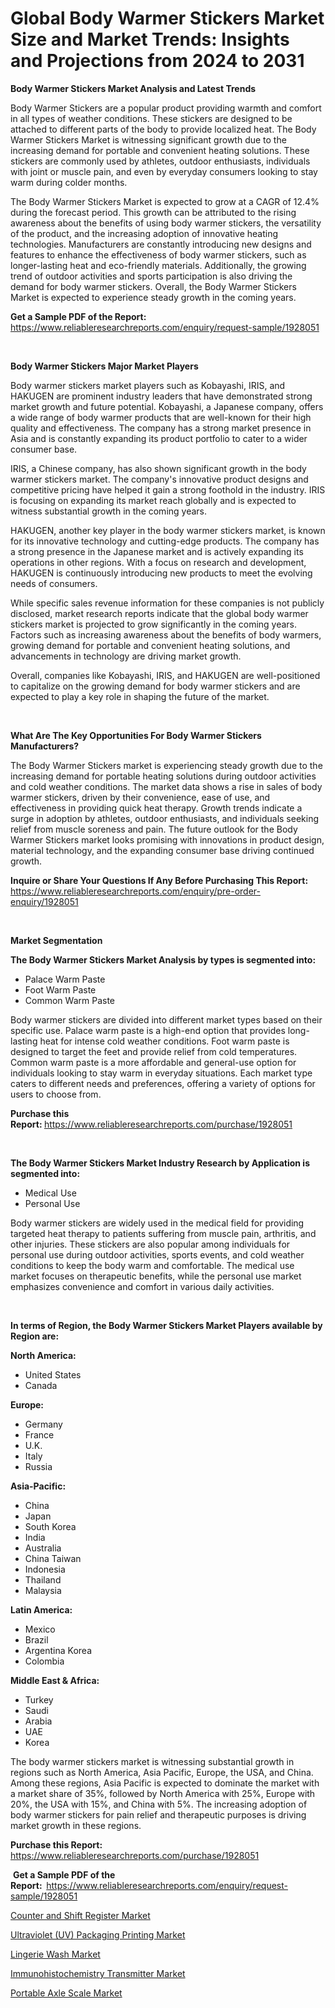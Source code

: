<p><h1>Global Body Warmer Stickers Market Size and Market Trends: Insights and Projections from 2024 to 2031</h1></p><p><strong>Body Warmer Stickers Market Analysis and Latest Trends</strong></p>
<p><p>Body Warmer Stickers are a popular product providing warmth and comfort in all types of weather conditions. These stickers are designed to be attached to different parts of the body to provide localized heat. The Body Warmer Stickers Market is witnessing significant growth due to the increasing demand for portable and convenient heating solutions. These stickers are commonly used by athletes, outdoor enthusiasts, individuals with joint or muscle pain, and even by everyday consumers looking to stay warm during colder months.</p><p>The Body Warmer Stickers Market is expected to grow at a CAGR of 12.4% during the forecast period. This growth can be attributed to the rising awareness about the benefits of using body warmer stickers, the versatility of the product, and the increasing adoption of innovative heating technologies. Manufacturers are constantly introducing new designs and features to enhance the effectiveness of body warmer stickers, such as longer-lasting heat and eco-friendly materials. Additionally, the growing trend of outdoor activities and sports participation is also driving the demand for body warmer stickers. Overall, the Body Warmer Stickers Market is expected to experience steady growth in the coming years.</p></p>
<p><strong>Get a Sample PDF of the Report:&nbsp;</strong> <a href="https://www.reliableresearchreports.com/enquiry/request-sample/1928051">https://www.reliableresearchreports.com/enquiry/request-sample/1928051</a></p>
<p>&nbsp;</p>
<p><strong>Body Warmer Stickers Major Market Players</strong></p>
<p><p>Body warmer stickers market players such as Kobayashi, IRIS, and HAKUGEN are prominent industry leaders that have demonstrated strong market growth and future potential. Kobayashi, a Japanese company, offers a wide range of body warmer products that are well-known for their high quality and effectiveness. The company has a strong market presence in Asia and is constantly expanding its product portfolio to cater to a wider consumer base.</p><p>IRIS, a Chinese company, has also shown significant growth in the body warmer stickers market. The company's innovative product designs and competitive pricing have helped it gain a strong foothold in the industry. IRIS is focusing on expanding its market reach globally and is expected to witness substantial growth in the coming years.</p><p>HAKUGEN, another key player in the body warmer stickers market, is known for its innovative technology and cutting-edge products. The company has a strong presence in the Japanese market and is actively expanding its operations in other regions. With a focus on research and development, HAKUGEN is continuously introducing new products to meet the evolving needs of consumers.</p><p>While specific sales revenue information for these companies is not publicly disclosed, market research reports indicate that the global body warmer stickers market is projected to grow significantly in the coming years. Factors such as increasing awareness about the benefits of body warmers, growing demand for portable and convenient heating solutions, and advancements in technology are driving market growth.</p><p>Overall, companies like Kobayashi, IRIS, and HAKUGEN are well-positioned to capitalize on the growing demand for body warmer stickers and are expected to play a key role in shaping the future of the market.</p></p>
<p>&nbsp;</p>
<p><strong>What Are The Key Opportunities For Body Warmer Stickers Manufacturers?</strong></p>
<p><p>The Body Warmer Stickers market is experiencing steady growth due to the increasing demand for portable heating solutions during outdoor activities and cold weather conditions. The market data shows a rise in sales of body warmer stickers, driven by their convenience, ease of use, and effectiveness in providing quick heat therapy. Growth trends indicate a surge in adoption by athletes, outdoor enthusiasts, and individuals seeking relief from muscle soreness and pain. The future outlook for the Body Warmer Stickers market looks promising with innovations in product design, material technology, and the expanding consumer base driving continued growth.</p></p>
<p><strong>Inquire or Share Your Questions If Any Before Purchasing This Report:</strong> <a href="https://www.reliableresearchreports.com/enquiry/pre-order-enquiry/1928051">https://www.reliableresearchreports.com/enquiry/pre-order-enquiry/1928051</a></p>
<p>&nbsp;</p>
<p><strong>Market Segmentation</strong></p>
<p><strong>The Body Warmer Stickers Market Analysis by types is segmented into:</strong></p>
<p><ul><li>Palace Warm Paste</li><li>Foot Warm Paste</li><li>Common Warm Paste</li></ul></p>
<p><p>Body warmer stickers are divided into different market types based on their specific use. Palace warm paste is a high-end option that provides long-lasting heat for intense cold weather conditions. Foot warm paste is designed to target the feet and provide relief from cold temperatures. Common warm paste is a more affordable and general-use option for individuals looking to stay warm in everyday situations. Each market type caters to different needs and preferences, offering a variety of options for users to choose from.</p></p>
<p><strong>Purchase this Report:&nbsp;</strong><a href="https://www.reliableresearchreports.com/purchase/1928051">https://www.reliableresearchreports.com/purchase/1928051</a></p>
<p>&nbsp;</p>
<p><strong>The Body Warmer Stickers Market Industry Research by Application is segmented into:</strong></p>
<p><ul><li>Medical Use</li><li>Personal Use</li></ul></p>
<p><p>Body warmer stickers are widely used in the medical field for providing targeted heat therapy to patients suffering from muscle pain, arthritis, and other injuries. These stickers are also popular among individuals for personal use during outdoor activities, sports events, and cold weather conditions to keep the body warm and comfortable. The medical use market focuses on therapeutic benefits, while the personal use market emphasizes convenience and comfort in various daily activities.</p></p>
<p>&nbsp;</p>
<p><strong>In terms of Region, the Body Warmer Stickers Market Players available by Region are:</strong></p>
<p>
    <p> <strong> North America: </strong>
        <ul>
            <li>United States</li>
            <li>Canada</li>
        </ul>
        </p> 
    <p> <strong> Europe: </strong>
        <ul>
            <li>Germany</li>
            <li>France</li>
            <li>U.K.</li>
            <li>Italy</li>
            <li>Russia</li>
        </ul>
        </p> 
    <p> <strong> Asia-Pacific: </strong>
        <ul>
            <li>China</li>
            <li>Japan</li>
            <li>South Korea</li>
            <li>India</li>
            <li>Australia</li>
            <li>China Taiwan</li>
            <li>Indonesia</li>
            <li>Thailand</li>
            <li>Malaysia</li>
        </ul>
        </p> 
    <p> <strong> Latin America: </strong>
        <ul>
            <li>Mexico</li>
            <li>Brazil</li>
            <li>Argentina Korea</li>
            <li>Colombia</li>
        </ul>
        </p> 
    <p> <strong> Middle East & Africa: </strong>
        <ul>
            <li>Turkey</li>
            <li>Saudi</li>
            <li>Arabia</li>
            <li>UAE</li>
            <li>Korea</li>
        </ul>
    </p>
    </p>
<p><p>The body warmer stickers market is witnessing substantial growth in regions such as North America, Asia Pacific, Europe, the USA, and China. Among these regions, Asia Pacific is expected to dominate the market with a market share of 35%, followed by North America with 25%, Europe with 20%, the USA with 15%, and China with 5%. The increasing adoption of body warmer stickers for pain relief and therapeutic purposes is driving market growth in these regions.</p></p>
<p><strong>Purchase this Report: </strong><a href="https://www.reliableresearchreports.com/purchase/1928051">https://www.reliableresearchreports.com/purchase/1928051</a></p>
<p>&nbsp;<strong>Get a Sample PDF of the Report:&nbsp;&nbsp;</strong><a href="https://www.reliableresearchreports.com/enquiry/request-sample/1928051">https://www.reliableresearchreports.com/enquiry/request-sample/1928051</a></p>
<p><strong></strong></p>
<p><p><a href="https://view.publitas.com/reportprime-1/insights-into-counter-and-shift-register-market-size-analysing-market-share-trends-and-growth-from-2024-to-2031/">Counter and Shift Register Market</a></p><p><a href="https://copper-carbon-84f.notion.site/Ultraviolet-UV-Packaging-Printing-Market-Size-2024-2031-Global-Industrial-Analysis-Key-Geograph-438e46df1af7425e9c7ebf922caaabb1">Ultraviolet (UV) Packaging Printing Market</a></p><p><a href="https://github.com/mancsybtousav/Market-Research-Report-List-1/blob/main/lingerie-wash-market.md">Lingerie Wash Market</a></p><p><a href="https://circular-yam-9b9.notion.site/Immunohistochemistry-Transmitter-Market-Size-Market-Trends-and-Growth-Outlook-forecasted-for-perio-47de129aa7324ee5a3f90f0ad7a7bded">Immunohistochemistry Transmitter Market</a></p><p><a href="https://github.com/josesg55/Market-Research-Report-List-1/blob/main/portable-axle-scale-market.md">Portable Axle Scale Market</a></p></p>